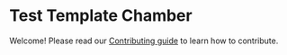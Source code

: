 # Test Template Chamber

Welcome! Please read our [Contributing guide](CONTRIBUTING.md) to learn how to contribute.